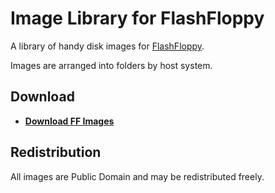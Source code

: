 # Image Library for FlashFloppy

A library of handy disk images for [FlashFloppy][FF].

Images are arranged into folders by host system.

## Download
- [**Download FF Images**][Downloads]

## Redistribution

All images are Public Domain and may be redistributed freely.

[FF]: https://github.com/keirf/flashfloppy/wiki
[Downloads]: https://github.com/keirf/flashfloppy-images/releases/download/latest/FF_Images.zip
